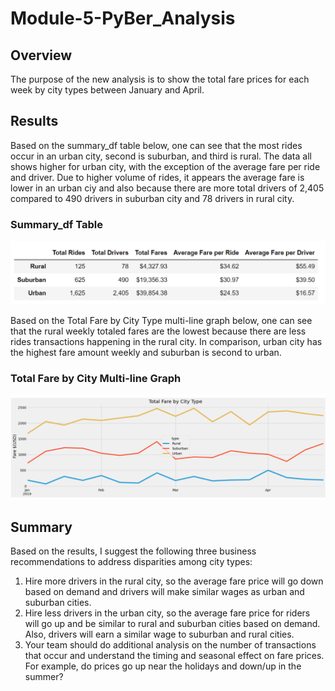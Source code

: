 # Module-5-PyBer_Analysis

## Overview
The purpose of the new analysis is to show the total fare prices for each week by city types between January and April.

## Results
Based on the summary_df table below, one can see that the most rides occur in an urban city, second is suburban, and third is rural. The data all shows higher for urban city, with the exception of the average fare per ride and driver. Due to higher volume of rides, it appears the average fare is lower in an urban ciy and also because there are more total drivers of 2,405 compared to 490 drivers in suburban city and 78 drivers in rural city.

### Summary_df Table
![Image](https://github.com/cstern28/Module-5-PyBer_Analysis/blob/main/Resources/summary_fares_table.png)

Based on the Total Fare by City Type multi-line graph below, one can see that the rural weekly totaled fares are the lowest because there are less rides transactions happening in the rural city. In comparison, urban city has the highest fare amount weekly and suburban is second to urban.

### Total Fare by City Multi-line Graph
![Image](https://github.com/cstern28/Module-5-PyBer_Analysis/blob/main/Resources/summary_linegraph.png)

## Summary
Based on the results, I suggest the following three business recommendations to address disparities among city types:
  1. Hire more drivers in the rural city, so the average fare price will go down based on demand and drivers will make similar wages as urban and suburban cities.
  2. Hire less drivers in the urban city, so the average fare price for riders will go up and be similar to rural and suburban cities based on demand. Also, drivers will   earn a similar wage to suburban and rural cities.
  3. Your team should do additional analysis on the number of transactions that occur and understand the timing and seasonal effect on fare prices. For example, do         prices go up near the holidays and down/up in the summer?

